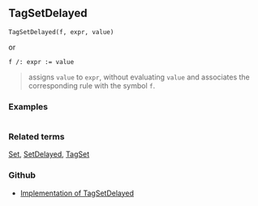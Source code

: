 ## TagSetDelayed

```
TagSetDelayed(f, expr, value)
```

or

```
f /: expr := value
```

> assigns `value` to `expr`, without evaluating `value` and associates the corresponding rule with the symbol `f`.


### Examples

``` 
```

### Related terms 
[Set](Set.md), [SetDelayed](SetDelayed.md), [TagSet](TagSet.md) 

### Github

* [Implementation of TagSetDelayed](https://github.com/axkr/symja_android_library/blob/master/symja_android_library/matheclipse-core/src/main/java/org/matheclipse/core/builtin/PatternMatching.java#L2224) 
